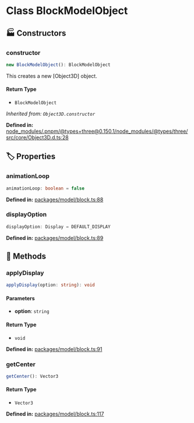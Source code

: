 # Class BlockModelObject

## 🏭 Constructors

### constructor

```ts
new BlockModelObject(): BlockModelObject
```
This creates a new [Object3D] object.
#### Return Type

- `BlockModelObject`

*Inherited from: `Object3D.constructor`*

<p style="font-size: 14px; color: var(--vp-c-text-2)">
<strong>Defined in:</strong> <a href="https://github.com/voxelum/minecraft-launcher-core-node/blob/master/node_modules/.pnpm/@types+three@0.150.1/node_modules/@types/three/src/core/Object3D.d.ts#L28" target="_blank" rel="noreferrer">node_modules/.pnpm/@types+three@0.150.1/node_modules/@types/three/src/core/Object3D.d.ts:28</a>
</p>


## 🏷️ Properties

### animationLoop

```ts
animationLoop: boolean = false
```
<p style="font-size: 14px; color: var(--vp-c-text-2)">
<strong>Defined in:</strong> <a href="https://github.com/voxelum/minecraft-launcher-core-node/blob/master/packages/model/block.ts#L88" target="_blank" rel="noreferrer">packages/model/block.ts:88</a>
</p>


### displayOption

```ts
displayOption: Display = DEFAULT_DISPLAY
```
<p style="font-size: 14px; color: var(--vp-c-text-2)">
<strong>Defined in:</strong> <a href="https://github.com/voxelum/minecraft-launcher-core-node/blob/master/packages/model/block.ts#L89" target="_blank" rel="noreferrer">packages/model/block.ts:89</a>
</p>


## 🔧 Methods

### applyDisplay

```ts
applyDisplay(option: string): void
```
#### Parameters

- **option**: `string`
#### Return Type

- `void`

<p style="font-size: 14px; color: var(--vp-c-text-2)">
<strong>Defined in:</strong> <a href="https://github.com/voxelum/minecraft-launcher-core-node/blob/master/packages/model/block.ts#L91" target="_blank" rel="noreferrer">packages/model/block.ts:91</a>
</p>


### getCenter

```ts
getCenter(): Vector3
```
#### Return Type

- `Vector3`

<p style="font-size: 14px; color: var(--vp-c-text-2)">
<strong>Defined in:</strong> <a href="https://github.com/voxelum/minecraft-launcher-core-node/blob/master/packages/model/block.ts#L117" target="_blank" rel="noreferrer">packages/model/block.ts:117</a>
</p>


